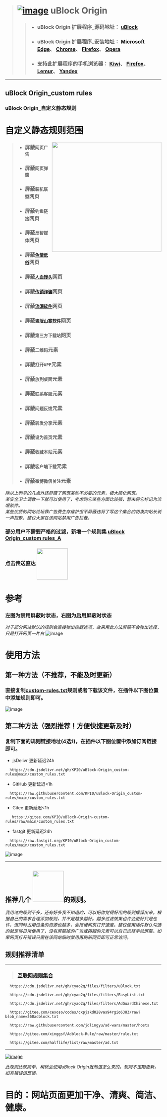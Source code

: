 > # [![image](https://github.com/KPI0/uBlock-Origin_custom-rules/blob/main/images/uBlock%20Origin_logo.png)](https://github.com/gorhill/uBlock/) uBlock Origin
> > - ### uBlock Origin 扩展程序_源码地址：         [uBlock](https://github.com/gorhill/uBlock/)
> > - ### uBlock Origin 扩展程序_安装地址：         [Microsoft Edge](https://microsoftedge.microsoft.com/addons/detail/ublock-origin/odfafepnkmbhccpbejgmiehpchacaeak/)、                                                             [Chrome](https://chrome.google.com/webstore/detail/ublock-origin/cjpalhdlnbpafiamejdnhcphjbkeiagm/)、                                                                             [Firefox](https://addons.mozilla.org/zh-CN/firefox/addon/ublock-origin//)、                                                                                                       [Opera](https://addons.opera.com/zh-cn/extensions/details/ublock/)
> > - ### 支持此扩展程序的手机浏览器：            [Kiwi](https://kiwibrowser.com/)、               [Firefox](https://www.firefox.com.cn/)、             [Lemur](https://lemurbrowser.com)、      [Yandex](https://browser.yandex.com/)
----
## uBlock Origin_custom rules  
### uBlock Origin_自定义静态规则  
# 自定义静态规则范围
[<img align="right" src="https://github.com/KPI0/uBlock-Origin_custom-rules/blob/main/images/AnimatedEmojies-512px-59_31019989245786.gif" width="353px" />](https://www.360.cn/)

> - ### 屏蔽`网页广告`
> - ### 屏蔽`网页弹窗`
> - ### 屏蔽`装机联盟`网页
> - ### 屏蔽`钓鱼链接`网页
> - ### 屏蔽`反智媒体`网页
> - ### 屏蔽[`色情低俗`](https://raw.githubusercontent.com/KPI0/uBlock-Origin_custom-rules/main/Website/sex)网页
> - ### 屏蔽[`人血馒头`](https://pic.rmb.bdstatic.com/bjh/d91b75b0d432edf76ce509248a3a568e.png)网页
> - ### 屏蔽[`传销诈骗`](https://pic.rmb.bdstatic.com/bjh/2db4ca2b7e7b6740667fe27fa06baa71.png)网页
> - ### 屏蔽[`流氓软件`](https://pic.rmb.bdstatic.com/bjh/6647ec104d7c02f09fa51988d86acec9.jpeg)网页
> - ### 屏蔽[`盗版山寨软件`](https://pic.rmb.bdstatic.com/bjh/2e17e4946d13125decf0f5152df8f082.png)网页
> - ### 屏蔽`第三方下载站`网页
> - ### 屏蔽`二维码`元素
> - ### 屏蔽`打开APP`元素
> - ### 屏蔽`放到桌面`元素
> - ### 屏蔽`联系客服`元素
> - ### 屏蔽`问题反馈`元素
> - ### 屏蔽`转发分享`元素
> - ### 屏蔽`设为首页`元素
> - ### 屏蔽`收藏本站`元素
> - ### 屏蔽`客户端下载`元素
> - ### 屏蔽`微博微信关注`元素

*除以上列举的几点外还屏蔽了网页某些不必要的元素，极大简化网页。*  
*某安全卫士调教一下就可以使用了，考虑到它某些方面比较强，暂未将它标记为流氓软件。*  
*某些优质的网站论坛靠广告费生存维护但不屏蔽违背了写这个集合的初衷向站长说一声抱歉，建议大家在该网站禁用广告拦截。*

### 部分用户不需要严格的过滤，新增一个规则集  [uBlock Origin_custom rules_A](https://raw.githubusercontent.com/KPI0/uBlock-Origin_custom-rules/main/A/custom_rules_A.txt)
### [点击传送直达](https://github.com/KPI0/uBlock-Origin_custom-rules/tree/main/A) [<img align="center" src="https://github.com/KPI0/uBlock-Origin_custom-rules/blob/main/images/dcb840b6b74f03361e5cc1c5a57a6c57.gif" width="100px" />](https://github.com/KPI0/uBlock-Origin_custom-rules/tree/main/A)

# 参考
### 左图为禁用屏蔽时状态，右图为启用屏蔽时状态
*对于部分网站默认的规则会直接弹出拦截选项，故采用此方法屏蔽不会弹出选择，只是打开网页一片白*
![image](https://github.com/KPI0/uBlock-Origin_custom-rules/blob/main/images/kk.png)
# 使用方法

## 第一种方法（不推荐，不能及时更新）
### 直接复制[custom-rules.txt](https://raw.githubusercontent.com/KPI0/uBlock-Origin_custom-rules/main/custom_rules.txt)规则或者下载该文件，在插件以下图位置中添加规则即可。
![image](https://github.com/KPI0/uBlock-Origin_custom-rules/blob/main/images/Snipaste_2022-02-28_18-40-26.png)

## 第二种方法（强烈推荐！方便快捷更新及时）
### 复制下面的规则链接地址(4选1)，在插件以下图位置中添加订阅链接即可。
- jsDelivr 更新延迟24h
```
  https://cdn.jsdelivr.net/gh/KPI0/uBlock-Origin_custom-rules@main/custom_rules.txt
``` 
- GitHub   更新延迟<1h
```
  https://raw.githubusercontent.com/KPI0/uBlock-Origin_custom-rules/main/custom_rules.txt
```
- Gitee    更新延迟<1h
```
   https://gitee.com/KPI0/uBlock-Origin-custom-rules/raw/main/custom_rules.txt
```
- fastgit  更新延迟24h
```
  https://raw.fastgit.org/KPI0/uBlock-Origin_custom-rules/main/custom_rules.txt
```

![image](https://github.com/KPI0/uBlock-Origin_custom-rules/blob/main/images/Snipaste_2022-02-28_18-36-37.png)


----

## 推荐几个 <img align="" src="https://github.com/KPI0/uBlock-Origin_custom-rules/blob/main/images/np.png" width="100px" />的规则。

*我用过的规则不多，还有好多我不知道的，可以把你觉得好用的规则推荐出来。根据自己的需求合理添加规则，并不是越多越好。越多过滤效果也许会更好只是也许，但同时占用设备的资源也越多，会拖慢网页打开速度。建议使用插件默认勾选的就足够日常使用了，没有屏蔽掉的广告或碍眼的元素可以自己选择手动屏蔽。如果网页打开错误只需在该网站临时禁用再刷新网页即可正常访问。*

## 规则推荐清单
----
> ### [互联网规则集合](https://filterlists.com/)
```
  https://cdn.jsdelivr.net/gh/cyao2q/files/filters/uBlock.txt
```
```
  https://cdn.jsdelivr.net/gh/cyao2q/files/filters/EasyList.txt
```
```
  https://cdn.jsdelivr.net/gh/cyao2q/files/filters/AdGuardChinese.txt 
```
```
  https://gitee.com/cexoso/codes/cxpjzkd028vas94rgio6383/raw?blob_name=360adblock.txt 
```
```
  https://raw.githubusercontent.com/jdlingyu/ad-wars/master/hosts 
```
```
  https://gitee.com/xinggsf/Adblock-Rule/raw/master/rule.txt
```
```
  https://gitee.com/halflife/list/raw/master/ad.txt
```
----

[![image](https://github.com/KPI0/uBlock-Origin_custom-rules/blob/main/images/1.gif)](https://github.com/KPI0)

*此规则比较简单，稍微会使用uBlock Origin就知道怎么来的。规则不定期更新，如有错误请反馈。*

# 目的：网站页面更加干净、清爽、简洁、健康。

